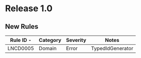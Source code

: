 # Release 1.0

## New Rules

Rule ID -| Category | Severity | Notes
---------|----------|----------|--------------------
LNCD0005 |  Domain  |   Error  | TypedIdGenerator
